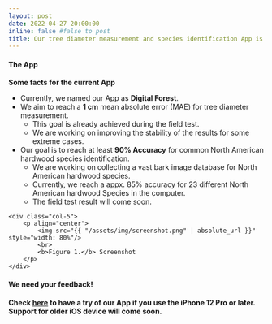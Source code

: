 ```yaml
---
layout: post
date: 2022-04-27 20:00:00
inline: false #false to post
title: Our tree diameter measurement and species identification App is under test.
---
```


#### The App
<div class="row mt-3">
    <div class="col-7">
        <b> Some facts for the current App </b>
        <ul>
            <li>Currently, we named our App as <b>Digital Forest</b>. </li>
            <li>We aim to reach a <b>1 cm</b> mean absolute error (MAE) for tree diameter measurement.
                <ul>
                    <li>This goal is already achieved during the field test.</li>
                    <li>We are working on improving the stability of the results for some extreme cases.</li>
                </ul>
             </li>
            <li>Our goal is to reach at least <b>90% Accuracy</b> for common North American hardwood species identification.
                <ul>
                    <li>We are working on collecting a vast bark image database for North American hardwood species.</li>
                    <li>Currently, we reach a appx. 85% accuracy for 23 different North American hardwood Species in the computer.</li>
                    <li>The field test result will come soon.</li>
                </ul>
            </li>
        </ul>
    </div>

    <div class="col-5">
        <p align="center">
            <img src="{{ "/assets/img/screenshot.png" | absolute_url }}" style="width: 80%"/>
            <br>
            <b>Figure 1.</b> Screenshot
        </p>
    </div>
</div>



#### We need your feedback!

__Check [here](https://testflight.apple.com/join/5q6VkmPW) to have a try of our App if you use the iPhone 12 Pro or later. Support for older iOS device will come soon.__ 




